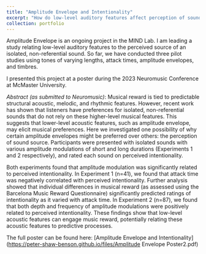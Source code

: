```yaml
---
title: "Amplitude Envelope and Intentionality"
excerpt: "How do low-level auditory features affect perception of sound source? <br/><img src='/images/portfolio/ae_poster.png'>"
collection: portfolio
---
```


Amplitude Envelope is an ongoing project in the MIND Lab.
I am leading a study relating low-level auditory features to the perceived source of an isolated, non-referential sound.
So far, we have conducted three pilot studies using tones of varying lengths, attack times, amplitude envelopes, and timbres.

I presented this project at a poster during the 2023 Neuromusic Conference at McMaster University.

*Abstract (as submitted to Neuromusic)*:
Musical reward is tied to predictable structural acoustic, melodic, and rhythmic features.
However, recent work has shown that listeners have preferences for isolated, non-referential sounds that do not rely on these higher-level musical features. This suggests that lower-level acoustic features, such as amplitude envelope, may elicit musical preferences. Here we investigated one possibility of why certain amplitude envelopes might be preferred over others: the perception of sound source.  Participants were presented with isolated sounds with various amplitude modulations of short and long durations (Experiments 1 and 2 respectively), and rated each sound on perceived intentionality.

Both experiments found that amplitude modulation was significantly related to perceived intentionality. In Experiment 1 (n=41), we found that attack time was negatively correlated with perceived intentionality. Further analysis showed that individual differences in musical reward (as assessed using the Barcelona Music Reward Questionnaire) significantly predicted ratings of intentionality as it varied with attack time. In Experiment 2 (n=87), we found that both depth and frequency of amplitude modulations were positively related to perceived intentionality. These findings show that low-level acoustic features can engage music reward, potentially relating these acoustic features to predictive processes.


The full poster can be found here:
[Amplitude Envelope and Intentionality](https://peter-shaw-benson.github.io/files/Amplitude Envelope Poster2.pdf)

